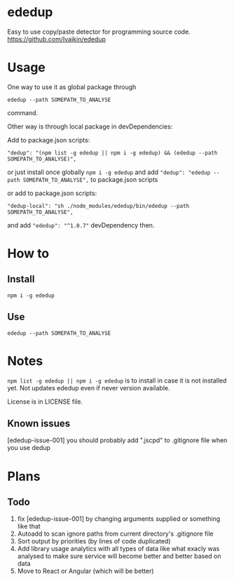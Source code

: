 # ededup
Easy to use copy/paste detector for programming source code. https://github.com/Ivajkin/ededup

# Usage

One way to use it as global package through

```ededup --path SOMEPATH_TO_ANALYSE```

command.

Other way is through local package in devDependencies:

Add to package.json scripts:

```"dedup": "(npm list -g ededup || npm i -g ededup) && (ededup --path SOMEPATH_TO_ANALYSE)",```

or just install once globally ```npm i -g ededup``` and add ```"dedup": "ededup --path SOMEPATH_TO_ANALYSE",``` to package.json scripts

or add to package.json scripts:

```"dedup-local": "sh ./node_modules/ededup/bin/ededup --path SOMEPATH_TO_ANALYSE",```

and add ```"ededup": "^1.0.7"``` devDependency then.

# How to

## Install 

```npm i -g ededup```

## Use

```ededup --path SOMEPATH_TO_ANALYSE```

# Notes

```npm list -g ededup || npm i -g ededup``` is to install in case it is not installed yet. Not updates ededup even if never version available.

License is in LICENSE file. 

## Known issues
[ededup-issue-001] you should probably add ".jscpd" to .gitignore file when you use dedup

# Plans

## Todo

1. fix [ededup-issue-001] by changing arguments supplied or something like that
2. Autoadd to scan ignore paths from current directory's .gitignore file
3. Sort output by priorities (by lines of code duplicated)
4. Add library usage analytics with all types of data like what exacly was analysed to make sure service will become better and better based on data
5. Move to React or Angular (which will be better)